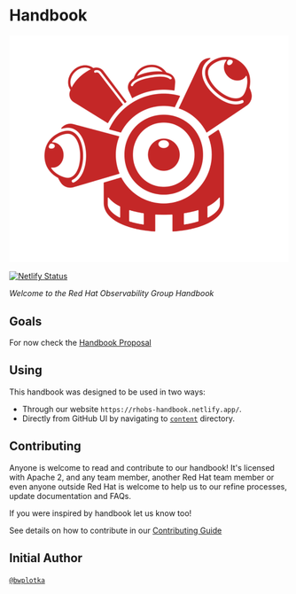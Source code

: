 # Handbook

![RHOBS](content/assets/rhobs-logo-white.png)

[![Netlify Status](https://api.netlify.com/api/v1/badges/f0764fff-c6f4-46e5-8b46-e265782f42f1/deploy-status)](https://app.netlify.com/sites/rhobs-handbook/deploys)

*Welcome to the Red Hat Observability Group Handbook*

## Goals

For now check the [Handbook Proposal](content/Proposals/Accepted/202106-handbook.md)

## Using

This handbook was designed to be used in two ways:

* Through our website `https://rhobs-handbook.netlify.app/`.
* Directly from GitHub UI by navigating to [`content`](https://github.com/rhobs/handbook/tree/main/content) directory.

## Contributing

Anyone is welcome to read and contribute to our handbook! It's licensed with Apache 2, and any team member, another Red Hat team member or even anyone outside Red Hat is welcome to help us to our refine processes, update documentation and FAQs.

If you were inspired by handbook let us know too!

See details on how to contribute in our [Contributing Guide](content/contributing.md)

## Initial Author

[`@bwplotka`](https://bwplotka.dev)
